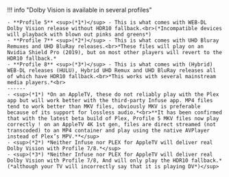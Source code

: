 !!! info "Dolby Vision is available in several profiles"

    - **Profile 5** <sup>(*1*)</sup> - This is what comes with WEB-DL Dolby Vision release without HDR10 fallback.<br>(*Incompatible devices will playback with blown out pinks and greens*)
    - **Profile 7** <sup>(*2*)</sup> - This is what comes with UHD Bluray Remuxes and UHD BluRay releases.<br>*These files will play on an Nvidia Shield Pro (2019), but on most other players will revert to the HDR10 fallback.*
    - **Profile 8** <sup>(*3*)</sup> - This is what comes with (Hybrid) WEB-DL releases (HULU), Hybrid UHD Remux and UHD BluRay releases all of which have HDR10 fallback.<br>*This works with several mainstream media players.*<br>
    ------
    - <sup>(*1*) *On an AppleTV, these do not reliably play with the Plex app but will work better with the third-party Infuse app. MP4 files tend to work better than MKV files, obviously MKV is preferable because of its support for lossless audio.*<br>**It has been confirmed that with the latest beta build of Plex, Profile 5 MKV files now play correctly ! on an AppleTV 4K 1st gen, files are direct streamed (not transcoded) to an MP4 container and play using the native AVPlayer instead of Plex’s MPV.**</sup>
    - <sup>(*2*) *Neither Infuse nor PLEX for AppleTV will deliver real Dolby Vision with Profile 7/8.*</sup>
    - <sup>(*3*) *Neither Infuse nor PLEX for AppleTV will deliver real Dolby Vision with Profile 7/8, And will only play the HDR10 fallback.* (*although your TV will incorrectly say that it is playing DV*)</sup>
